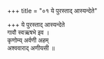 +++
title = "०१ ये पुरस्ताद् आस्यन्देते"

+++
ये पुरस्ताद् आस्यन्देते  
गावौ स्वऋषभे इव ।  
कृणोम्य् अर्वणी अहम्  
अश्ववाराद् अणीयसी ॥